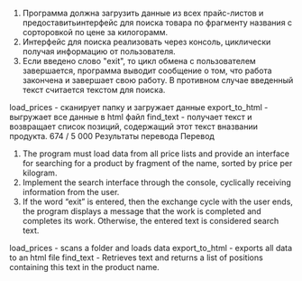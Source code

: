 1. Программа должна загрузить данные из всех прайс-листов и предоставитьинтерфейс для поиска товара по фрагменту названия с сорторовкой по цене за килогорамм.
2. Интерфейс для поиска реализовать через консоль, циклически получая информацию от пользователя.
3. Если введено слово "exit", то цикл обмена с пользователем завершается, программа выводит сообщение о том, что работа закончена и завершает свою
работу. В противном случае введенный текст считается текстом для поиска.

load_prices - сканирует папку и загружает данные
export_to_html - выгружает все данные в html файл
find_text - получает текст и возвращает список позиций, содержащий этот текст вназвании продукта.
674 / 5 000
Результаты перевода
Перевод
1. The program must load data from all price lists and provide an interface for searching for a product by fragment of the name, sorted by price per kilogram.
2. Implement the search interface through the console, cyclically receiving information from the user.
3. If the word “exit” is entered, then the exchange cycle with the user ends, the program displays a message that the work is completed and completes its
work. Otherwise, the entered text is considered search text.

load_prices - scans a folder and loads data
export_to_html - exports all data to an html file
find_text - Retrieves text and returns a list of positions containing this text in the product name.
